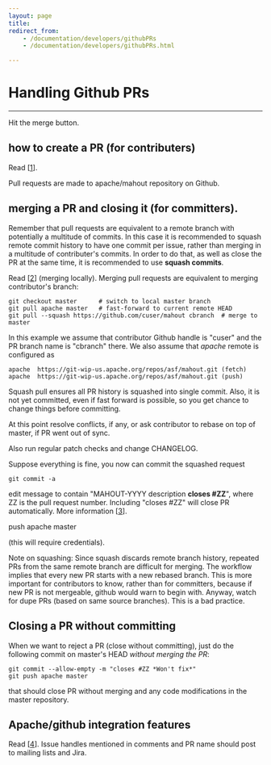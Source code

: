 ```yaml
---
layout: page
title:
redirect_from:
    - /documentation/developers/githubPRs
    - /documentation/developers/githubPRs.html

---
```

# Handling Github PRs #

----------

Hit the merge button.

## how to create a PR (for contributers)

Read [[1]].

Pull requests are made to apache/mahout repository on Github.

## merging a PR and closing it (for committers).

Remember that pull requests are equivalent to a remote branch with potentially a multitude of commits.
In this case it is recommended to squash remote commit history to have one commit per issue, rather
than merging in a multitude of contributer's commits. In order to do that, as well as close the PR at the
same time, it is recommended to use **squash commits**.

Read [[2]] (merging locally). Merging pull requests are equivalent to merging contributor's branch:

    git checkout master      # switch to local master branch
    git pull apache master   # fast-forward to current remote HEAD
    git pull --squash https://github.com/cuser/mahout cbranch  # merge to master


In this example we assume that contributor Github handle is "cuser" and the PR branch name is "cbranch" there. We also
assume that *apache* remote is configured as

    apache  https://git-wip-us.apache.org/repos/asf/mahout.git (fetch)
    apache  https://git-wip-us.apache.org/repos/asf/mahout.git (push)


Squash pull ensures all PR history is squashed into single commit. Also, it is not yet committed, even if
fast forward is possible, so you get chance to change things before committing.

At this point resolve conflicts, if any, or ask contributor to rebase on top of master, if PR went out of sync.

Also run regular patch checks and change CHANGELOG.

Suppose everything is fine, you now can commit the squashed request

    git commit -a

edit message to contain "MAHOUT-YYYY description **closes #ZZ**", where ZZ is the pull request number.
Including "closes #ZZ" will close PR automatically. More information [[3]].

   push apache master

(this will require credentials).

Note on squashing: Since squash discards remote branch history, repeated PRs from the same remote branch are
difficult for merging. The workflow implies that every new PR starts with a new rebased branch. This is more
important for contributors to know, rather than for committers, because if new PR is not mergeable, github
would warn to begin with. Anyway, watch for dupe PRs (based on same source branches). This is a bad practice.

## Closing a PR without committing

When we want to reject a PR (close without committing), just do the following commit on master's HEAD
*without merging the PR*:

    git commit --allow-empty -m "closes #ZZ *Won't fix*"
    git push apache master

that should close PR without merging and any code modifications in the master repository.

## Apache/github integration features

Read [[4]]. Issue handles mentioned in comments and PR name should post to mailing lists and Jira.


[1]: https://help.github.com/articles/creating-a-pull-request
[2]: https://help.github.com/articles/merging-a-pull-request#merging-locally
[3]: https://help.github.com/articles/closing-issues-via-commit-messages
[4]: https://blogs.apache.org/infra/entry/improved_integration_between_apache_and
